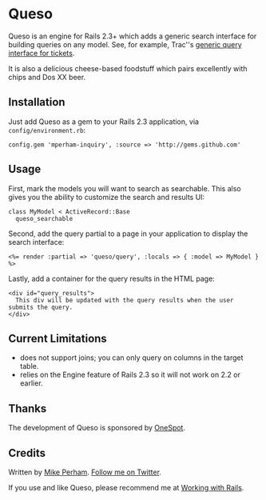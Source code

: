 Queso
============

Queso is an engine for Rails 2.3+ which adds a generic search interface for building queries on any
model.  See, for example, Trac''s [generic query interface for tickets](http://trac.edgewall.org/query).

It is also a delicious cheese-based foodstuff which pairs excellently with chips and Dos XX beer.

Installation
------------

Just add Queso as a gem to your Rails 2.3 application, via `config/environment.rb`:

    config.gem 'mperham-inquiry', :source => 'http://gems.github.com'

Usage
-----

First, mark the models you will want to search as searchable.  This also gives you the
ability to customize the search and results UI:

    class MyModel < ActiveRecord::Base
      queso_searchable

Second, add the query partial to a page in your application to display the search interface:

    <%= render :partial => 'queso/query', :locals => { :model => MyModel } %>

Lastly, add a container for the query results in the HTML page:

    <div id="query_results">
      This div will be updated with the query results when the user submits the query.
    </div>


Current Limitations
-------------------

* does not support joins; you can only query on columns in the target table.
* relies on the Engine feature of Rails 2.3 so it will not work on 2.2 or earlier.


Thanks
------

The development of Queso is sponsored by [OneSpot](http://www.onespot.com).


Credits
-------


Written by [Mike Perham](http://mikeperham.com).  [Follow me on Twitter](http://twitter.com/mperham).

If you use and like Queso, please recommend me at [Working with Rails](http://www.workingwithrails.com/person/10797-mike-perham).

